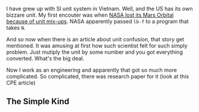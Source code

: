 I have grew up with SI unit system in Vietnam. Well, and the US has its own bizzare unit. My first encouter was when [NASA lost its Mars Orbital because of unit mix-ups](http://lamar.colostate.edu/~hillger/unit-mixups.html#mco). NASA apparently passed `lb-f` to a program that takes `N`. 

And so now when there is an article about unit confusion, that story get mentioned. It was amusing at first how such scientist felt for such simply problem. Just mutiply the unit by some number and you got everything converted. What's the big deal. 

Now I work as an engineering and apparently that got so much more complicated. So complicated, there was research paper for it (look at this CPE article)

## The Simple Kind


